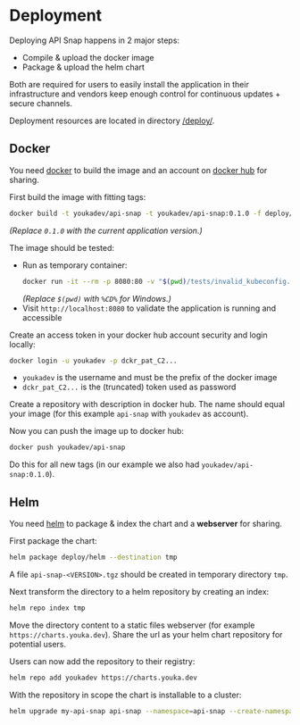 # Deployment
Deploying API Snap happens in 2 major steps:

* Compile & upload the docker image
* Package & upload the helm chart

Both are required for users to easily install the application in their infrastructure and vendors keep enough control for continuous updates + secure channels.

Deployment resources are located in directory [/deploy/](../deploy/).

## Docker
You need [docker](https://www.docker.com/products/docker-desktop/) to build the image and an account on [docker hub](https://hub.docker.com/) for sharing.

First build the image with fitting tags:
```sh
docker build -t youkadev/api-snap -t youkadev/api-snap:0.1.0 -f deploy/Dockerfile .
```
_(Replace `0.1.0` with the current application version.)_

The image should be tested:
* Run as temporary container:
  ```sh
  docker run -it --rm -p 8080:80 -v "$(pwd)/tests/invalid_kubeconfig.yml:/api-snap/kubeconfig.yml" -e KUBECONFIG=/api-snap/kubeconfig.yml --name api-snap youkadev/api-snap
  ```
  _(Replace `$(pwd)` with `%CD%` for Windows.)_
* Visit `http://localhost:8080` to validate the application is running and accessible

Create an access token in your docker hub account security and login locally:
```sh
docker login -u youkadev -p dckr_pat_C2...
```
* `youkadev` is the username and must be the prefix of the docker image
* `dckr_pat_C2...` is the (truncated) token used as password

Create a repository with description in docker hub. The name should equal your image (for this example `api-snap` with `youkadev` as account).

Now you can push the image up to docker hub:
```sh
docker push youkadev/api-snap
```
Do this for all new tags (in our example we also had `youkadev/api-snap:0.1.0`).

## Helm
You need [helm](https://helm.sh/) to package & index the chart and a **webserver** for sharing.

First package the chart:
```sh
helm package deploy/helm --destination tmp
```
A file `api-snap-<VERSION>.tgz` should be created in temporary directory `tmp`.

Next transform the directory to a helm repository by creating an index:
```sh
helm repo index tmp
```

Move the directory content to a static files webserver (for example `https://charts.youka.dev`). Share the url as your helm chart repository for potential users.

Users can now add the repository to their registry:
```sh
helm repo add youkadev https://charts.youka.dev
```

With the repository in scope the chart is installable to a cluster:
```sh
helm upgrade my-api-snap api-snap --namespace=api-snap --create-namespace --install --atomic
```

